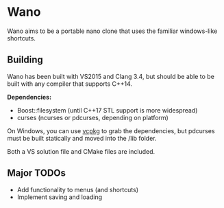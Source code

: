 Wano
====
Wano aims to be a portable nano clone that uses the familiar windows-like shortcuts.

Building
--------
Wano has been built with VS2015 and Clang 3.4, but should be able to be built with any compiler that supports C++14.

**Dependencies:**
- Boost::filesystem (until C++17 STL support is more widespread)
- curses (ncurses or pdcurses, depending on platform)

On Windows, you can use [vcpkg](https://github.com/Microsoft/vcpkg) to grab the dependencies, but pdcurses must be built statically and moved into the /lib folder.

Both a VS solution file and CMake files are included.

Major TODOs
-----------
* Add functionality to menus (and shortcuts)
* Implement saving and loading
